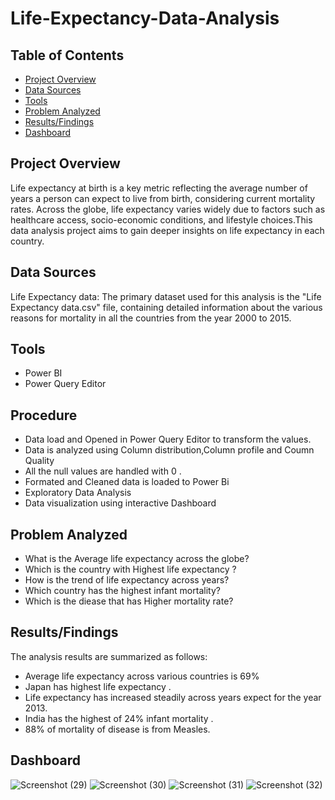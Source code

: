 # Life-Expectancy-Data-Analysis
## Table of Contents
- [Project Overview](project-overview)
- [Data Sources](data-sources)
- [Tools](tools)
- [Problem Analyzed](problem-analyzed)
- [Results/Findings](results/findings)
- [Dashboard](dashboard)

## Project Overview
Life expectancy at birth is a key metric reflecting the average number of years a person can expect to live from birth, considering current mortality rates. Across the globe, life expectancy varies widely due to factors such as healthcare access, socio-economic conditions, and lifestyle choices.This data analysis project aims to gain deeper  insights on life expectancy in each country.
## Data Sources
Life Expectancy data: The primary dataset used for this analysis is the "Life Expectancy data.csv" file, containing detailed information about the various reasons for mortality in all the countries from the year 2000 to 2015.

## Tools
- Power BI
- Power Query Editor
## Procedure
- Data load and Opened in Power Query Editor to transform the values.
- Data is analyzed using Column distribution,Column profile and Coumn Quality
- All the null values are handled with 0 .
- Formated and Cleaned data is loaded to Power Bi 
- Exploratory Data Analysis
- Data visualization using interactive Dashboard

## Problem Analyzed 
- What is the Average life expectancy across the globe?
- Which is the country with Highest life expectancy ?
- How is the trend of life expectancy across years?
- Which country has the highest infant mortality?
- Which is the diease that has Higher mortality rate?

## Results/Findings
The analysis results are summarized as follows:

- Average life expectancy across various countries is 69%
- Japan has highest life expectancy .
- Life expectancy has increased steadily across years expect for the year 2013.
- India has the highest of 24% infant mortality .
- 88% of mortality of disease is from Measles.
  
## Dashboard
![Screenshot (29)](https://github.com/Shalini-K-S/Life-Expectancy-Data-Analysis/assets/163270221/fd55aa0d-6422-41d0-9a09-1ce8307b88b7)
![Screenshot (30)](https://github.com/Shalini-K-S/Life-Expectancy-Data-Analysis/assets/163270221/083a3896-b126-4a9c-8dfb-a819ae7dd0a2)
![Screenshot (31)](https://github.com/Shalini-K-S/Life-Expectancy-Data-Analysis/assets/163270221/ff26412d-4314-433d-8779-917143a249fa)
![Screenshot (32)](https://github.com/Shalini-K-S/Life-Expectancy-Data-Analysis/assets/163270221/9ae96be8-31b7-49bc-b1d2-0203b01c148d)

